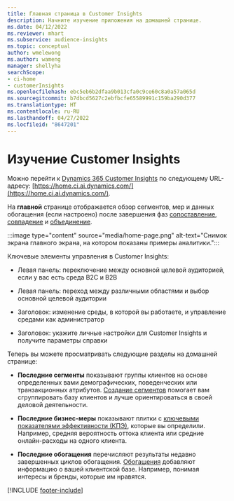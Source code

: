```yaml
---
title: Главная страница в Customer Insights
description: Начните изучение приложения на домашней странице.
ms.date: 04/12/2022
ms.reviewer: mhart
ms.subservice: audience-insights
ms.topic: conceptual
author: wmelewong
ms.author: wameng
manager: shellyha
searchScope:
- ci-home
- customerInsights
ms.openlocfilehash: ebc5eb6b2dfaa9b013cfa0c9ce60c8a0a57a065d
ms.sourcegitcommit: b7dbcd5627c2ebfbcfe65589991c159ba290d377
ms.translationtype: HT
ms.contentlocale: ru-RU
ms.lasthandoff: 04/27/2022
ms.locfileid: "8647201"
---
```

# <a name="explore-customer-insights"></a>Изучение Customer Insights

Можно перейти к [Dynamics 365 Customer Insights](https://home.ci.ai.dynamics.com/) по следующему URL-адресу: [https://home.ci.ai.dynamics.com/](https://home.ci.ai.dynamics.com/).

На **главной** странице отображается обзор сегментов, мер и данных обогащения (если настроено) после завершения фаз [сопоставление](map-entities.md), [совпадение](match-entities.md) и [объединение](merge-entities.md).

:::image type="content" source="media/home-page.png" alt-text="Снимок экрана главного экрана, на котором показаны примеры аналитики.":::

Ключевые элементы управления в Customer Insights:

- Левая панель: переключение между основной целевой аудиторией, если у вас есть среда B2C и B2B

- Левая панель: переход между различными областями и выбор основной целевой аудитории

- Заголовок: изменение среды, в которой вы работаете, и управление средами как администратор

- Заголовок: укажите личные настройки для Customer Insights и получите параметры справки

Теперь вы можете просматривать следующие разделы на домашней странице:

- **Последние сегменты** показывают группы клиентов на основе определенных вами демографических, поведенческих или транзакционных атрибутов. [Создание сегментов](segments.md) помогает вам сгруппировать базу клиентов и лучше ориентироваться в своей деловой деятельности.

- **Последние бизнес-меры** показывают плитки с [ключевыми показателями эффективности (КПЭ)](measures.md), которые вы определили. Например, средняя вероятность оттока клиента или средние онлайн-расходы на одного клиента.

- **Последние обогащения** перечисляют результаты недавно завершенных циклов обогащения. [Обогащения](enrichment-hub.md) добавляют информацию о вашей клиентской базе. Например, понимая интересы и бренды, которые им нравятся.


[!INCLUDE [footer-include](includes/footer-banner.md)]
